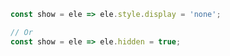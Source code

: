 ~~~ javascript
const show = ele => ele.style.display = 'none';

// Or
const show = ele => ele.hidden = true;
~~~
